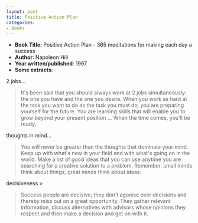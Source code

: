 ```yaml
---
layout: post
title: Positive Action Plan
categories:
- Books
---
```



- **Book Title:** Positive Action Plan - 365 meditations for making each day a success
- **Author**: Napoleon Hill
- **Year written/published**: 1997
- **Some extracts**:

2 jobs...

> It's been said that you should always work at 2 jobs simultaneously: the one you have and the one you desire. When you work as hard at the task you want to do as the task you must do, you are preparing yourself for the future. You are learning skills that will enable you to grow beyond your present position … When the time comes, you'll be ready.

thoughts in mind...

> You will never be greater than the thoughts that dominate your mind. Keep up with what's new in your field and with what's going on in the world. Make a list of good ideas that you can use anytime you are searching for a creative solution to a problem. Remember, small minds think about things, great minds think about ideas.

decisiveness >

> Success people are decisive; they don't agonise over decisions and thereby miss out on a great opportunity. They gather relevant information, discuss alternatives with advisors whose opinions they respect and then make a decision and get on with it.

